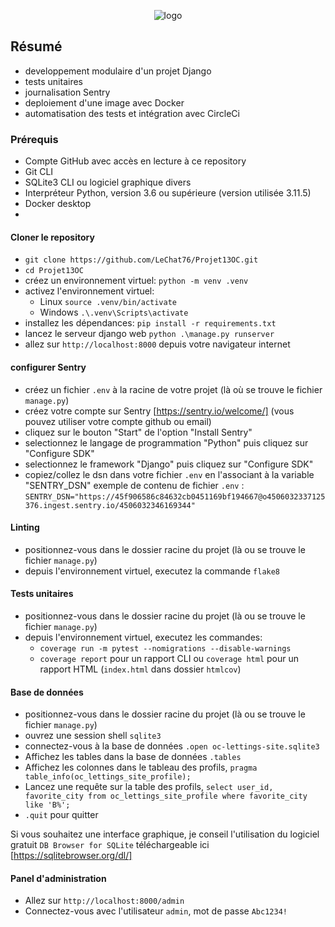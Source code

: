 <p align="center">
    <img alt="logo" src="https://github.com/LeChat76/Projet13OC/assets/119883313/9b12a59f-24e7-47bb-b4d2-0d3bf2681cff">
</p>

## Résumé

- developpement modulaire d'un projet Django
- tests unitaires
- journalisation Sentry
- deploiement d'une image avec Docker
- automatisation des tests et intégration avec CircleCi

### Prérequis

- Compte GitHub avec accès en lecture à ce repository
- Git CLI
- SQLite3 CLI ou logiciel graphique divers
- Interpréteur Python, version 3.6 ou supérieure (version utilisée 3.11.5)
- Docker desktop
- 

#### Cloner le repository

- `git clone https://github.com/LeChat76/Projet13OC.git`
- `cd Projet13OC`  
- créez un environnement virtuel: `python -m venv .venv`  
- activez l'environnement virtuel:
  - Linux `source .venv/bin/activate`  
  - Windows `.\.venv\Scripts\activate` 
- installez les dépendances: `pip install -r requirements.txt` 
- lancez le serveur django web `python .\manage.py runserver`
- allez sur `http://localhost:8000` depuis votre navigateur internet

#### configurer Sentry

- créez un fichier `.env` à la racine de votre projet (là où se trouve le fichier `manage.py`)
- créez votre compte sur Sentry [https://sentry.io/welcome/] (vous pouvez utiliser votre compte github ou email)
- cliquez sur le bouton "Start" de l'option "Install Sentry"
- selectionnez le langage de programmation "Python" puis cliquez sur "Configure SDK"
- selectionnez le framework "Django" puis cliquez sur "Configure SDK"
- copiez/collez le dsn dans votre fichier `.env` en l'associant à la variable "SENTRY_DSN"
exemple  de contenu de fichier `.env` : `SENTRY_DSN="https://45f906586c84632cb0451169bf194667@o4506032337125376.ingest.sentry.io/4506032346169344"`

#### Linting

- positionnez-vous dans le dossier racine du projet (là ou se trouve le fichier `manage.py`)  
- depuis l'environnement virtuel, executez la commande `flake8`  

#### Tests unitaires

- positionnez-vous dans le dossier racine du projet (là ou se trouve le fichier `manage.py`)   
- depuis l'environnement virtuel, executez les commandes:
  - `coverage run -m pytest --nomigrations --disable-warnings`
  - `coverage report` pour un rapport CLI ou `coverage html` pour un rapport HTML (`index.html` dans dossier `htmlcov`)

#### Base de données

- positionnez-vous dans le dossier racine du projet (là ou se trouve le fichier `manage.py`)
- ouvrez une session shell `sqlite3`
- connectez-vous à la base de données `.open oc-lettings-site.sqlite3`
- Affichez les tables dans la base de données `.tables`
- Affichez les colonnes dans le tableau des profils, `pragma table_info(oc_lettings_site_profile);`
- Lancez une requête sur la table des profils, `select user_id, favorite_city from oc_lettings_site_profile where favorite_city like 'B%';`
- `.quit` pour quitter

Si vous souhaitez une interface graphique, je conseil l'utilisation du logiciel gratuit `DB Browser for SQLite` téléchargeable ici [https://sqlitebrowser.org/dl/]

#### Panel d'administration

- Allez sur `http://localhost:8000/admin`
- Connectez-vous avec l'utilisateur `admin`, mot de passe `Abc1234!`
